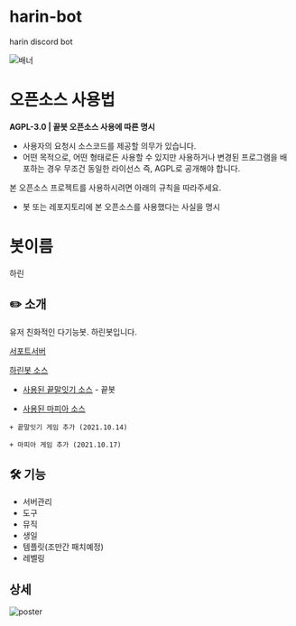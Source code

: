 # harin-bot
 harin discord bot

![배너](https://media.discordapp.net/attachments/889514827905630290/896359450544308244/37cae031dc5a6c40.png)

# 오픈소스 사용법

**AGPL-3.0 | 끝봇 오픈소스 사용에 따른 명시**
- 사용자의 요청시 소스코드를 제공할 의무가 있습니다.
- 어떤 목적으로, 어떤 형태로든 사용할 수 있지만 사용하거나 변경된 프로그램을 배포하는 경우 무조건 동일한 라이선스 즉, AGPL로 공개해야 합니다.

본 오픈소스 프로젝트를 사용하시려면 아래의 규칙을 따라주세요.
- 봇 또는 레포지토리에 본 오픈소스를 사용했다는 사실을 명시


# 봇이름
하린

## ✏️ 소개

유저 친화적인 다기능봇. 하린봇입니다.

[서포트서버](https://discord.gg/Jk6VRvsnqa)

[하린봇 소스](https://github.com/SpaceDEVofficial/harin-bot)

- [사용된 끝말잇기 소스](https://github.com/janu8ry/kkutbot) - 끝봇

- [사용된 마피아 소스](https://github.com/frin0911/Mafia-Bot)
```
+ 끝말잇기 게임 추가 (2021.10.14)

+ 마피아 게임 추가 (2021.10.17)
```

## 🛠️ 기능

- 서버관리
- 도구
- 뮤직
- 생일
- 템플릿(조만간 패치예정)
- 레벨링

## 상세

![poster](https://media.discordapp.net/attachments/889514827905630290/897998329701609482/harin-poster.png)
